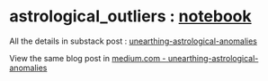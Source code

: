 # astrological_outliers : [notebook](astrological_outliers.ipynb)
All the details in substack post : [unearthing-astrological-anomalies](https://lightsofveda.substack.com/p/unearthing-astrological-anomalies)

View the same blog post in [medium.com - unearthing-astrological-anomalies](https://medium.com/@kiranramanna/unearthing-astrological-anomalies-33a457e7c087)
